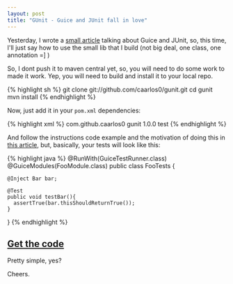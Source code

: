 ```yaml
---
layout: post
title: "GUnit - Guice and JUnit fall in love"
---
```


Yesterday, I wrote a [small article](http://caarlos0.github.com/code/2012/08/06/guice-and-junit/) talking about Guice and JUnit, so, this time, I'll just say how to use the small lib that I build (not big deal, one class, one annotation =] )

So, I dont push it to maven central yet, so, you will need to do some work to made it work. Yep, you will need to build and install it to your local repo.

{% highlight sh %}
git clone git://github.com/caarlos0/gunit.git
cd gunit
mvn install
{% endhighlight %}

Now, just add it in your `pom.xml` dependencies:

{% highlight xml %}
<dependency>
	<groupId>com.github.caarlos0</groupId>
	<artifactId>gunit</artifactId>
	<version>1.0.0</version>
	<scope>test</scope>
</dependency>
{% endhighlight %}

And follow the instructions code example and the motivation of doing this in [this article](http://caarlos0.github.com/code/2012/08/06/guice-and-junit/), but, basically, your tests will look like this:

{% highlight java %}
@RunWith(GuiceTestRunner.class)
@GuiceModules(FooModule.class)
public class FooTests {

	@Inject Bar bar;

	@Test
	public void testBar(){
	  assertTrue(bar.thisShouldReturnTrue());
	}
}
{% endhighlight %}

## [Get the code](git://github.com/caarlos0/gunit)

Pretty simple, yes?

Cheers.
